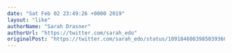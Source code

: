 ```yaml
---
date: "Sat Feb 02 23:49:26 +0000 2019"
layout: "like"
authorName: "Sarah Drasner"
authorUrl: "https://twitter.com/sarah_edo"
originalPost: "https://twitter.com/sarah_edo/status/1091846083985039360"
---
```

